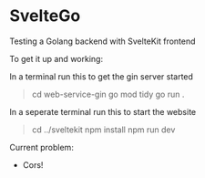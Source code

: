 # SvelteGo
Testing a Golang backend with SvelteKit frontend

To get it up and working:

In a terminal run this to get the gin server started
> cd web-service-gin
> go mod tidy
> go run .

In a seperate terminal run this to start the website
> cd ../sveltekit
> npm install
> npm run dev

Current problem:
- Cors!